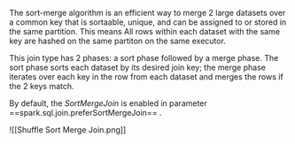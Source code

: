 The sort-merge algorithm is an efficient way to merge 2 large datasets over a common key that is sortaable, unique, and can be assigned to or stored in the same partition. This means All rows within each dataset with the same key are hashed on the same partiton on the same executor.

This join type has 2 phases: a sort phase followed by a merge phase. The sort phase sorts each dataset by its desired join key; the merge phase iterates over each key in the row from each dataset and merges the rows if the 2 keys match.

By default, the _SortMergeJoin_ is enabled in parameter ==spark.sql.join.preferSortMergeJoin== . 

![[Shuffle Sort Merge Join.png]]




